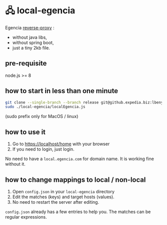 # 🖧 local-egencia

Egencia [reverse-proxy](https://github.expedia.biz/Egencia/reverse-proxy) :

- without java libs,
- without spring boot,
- just a tiny 2kb file.

## pre-requisite

node.js >= 8

## how to start in less than one minute

```bash
git clone --single-branch --branch release git@github.expedia.biz:lbenychou/local-egencia.git
sudo ./local-egencia/localEgencia.js

```

(sudo prefix only for MacOS / linux)

## how to use it

1. Go to [https://localhost/home](https://localhost/home) with your browser
2. If you need to login, just login.

No need to have a `local.egencia.com` for domain name.
It is working fine without it.

## how to change mappings to local / non-local

1. Open `config.json` in your `local-egencia` directory
2. Edit the matches (keys) and target hosts (values).
3. No need to restart the server after editing.

`config.json` already has a few entries to help you.
The matches can be regular expressions.
